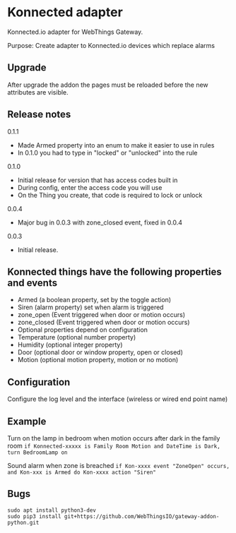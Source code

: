 # Konnected adapter

Konnected.io adapter for WebThings Gateway.

Purpose: Create adapter to Konnected.io devices which replace alarms

## Upgrade ##
After upgrade the addon the pages must be reloaded before the new attributes are visible.  

## Release notes ##

0.1.1
 * Made Armed property into an enum to make it easier to use in rules
 * In 0.1.0 you had to type in "locked" or "unlocked" into the rule

0.1.0
 * Initial release for version that has access codes built in
 * During config, enter the access code you will use
 * On the Thing you create, that code is required to lock or unlock

0.0.4
 * Major bug in 0.0.3 with zone_closed event, fixed in 0.0.4

0.0.3
 * Initial release.

## Konnected things have the following properties and events
 * Armed (a boolean property, set by the toggle action)
 * Siren (alarm property) set when alarm is triggered
 * zone_open (Event triggered when door or motion occurs)
 * zone_closed (Event triggered when door or motion occurs)
 * Optional properties depend on configuration
 * Temperature (optional number property)
 * Humidity (optional integer property)
 * Door (optional door or window property, open or closed)
 * Motion (optional motion property, motion or no motion)


## Configuration
Configure the log level and the interface (wireless or wired end point name)

## Example
Turn on the lamp in bedroom when motion occurs after dark in the family room
`if Konnected-xxxxx is Family Room Motion and DateTime is Dark, turn BedroomLamp on`

Sound alarm when zone is breached
`if Kon-xxxx event "ZoneOpen" occurs, and Kon-xxx is Armed do Kon-xxxx action "Siren"`

## Bugs


```
sudo apt install python3-dev
sudo pip3 install git+https://github.com/WebThingsIO/gateway-addon-python.git
```
